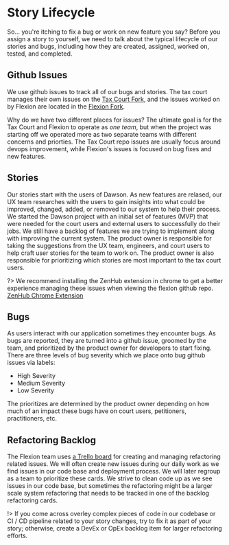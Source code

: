 # Story Lifecycle

So... you're itching to fix a bug or work on new feature you say?  Before you assign a story to yourself, we need to talk about the typical lifecycle of our stories and bugs, including how they are created, assigned, worked on, tested, and completed.

## Github Issues

We use github issues to track all of our bugs and stories.  The tax court manages their own issues on the [Tax Court Fork](https://github.com/ustaxcourt/ef-cms/issues), and the issues worked on by Flexion are located in the [Flexion Fork](https://github.com/flexion/ef-cms/issues).

Why do we have two different places for issues?  The ultimate goal is for the Tax Court and Flexion to operate as *one team*, but when the project was starting off we operated more as two separate teams with different concerns and priorties.  The Tax Court repo issues are usually focus around devops improvement, while Flexion's issues is focused on bug fixes and new features.

## Stories

Our stories start with the users of Dawson.  As new features are relased, our UX team researches with the users to gain insights into what could be improved, changed, added, or removed to our system to help their process.  We started the Dawson project with an initial set of features (MVP) that were needed for the court users and external users to successfully do their jobs.  We still have a backlog of features we are trying to implement along with improving the current system.  The product owner is responsible for taking the suggestions from the UX team, engineers, and court users to help craft user stories for the team to work on.  The product owner is also responsible for prioritizing which stories are most important to the tax court users.

?> We recommend installing the ZenHub extension in chrome to get a better experience managing these issues when viewing the flexion github repo. [ZenHub Chrome Extension](https://chrome.google.com/webstore/detail/zenhub-for-github/ogcgkffhplmphkaahpmffcafajaocjbd?hl=en-US)

## Bugs

As users interact with our application sometimes they encounter bugs.  As bugs are reported, they are turned into a github issue, groomed by the team, and prioritized by the product owner for developers to start fixing.  There are three levels of bug severity which we place onto bug github issues via labels:

- High Severity
- Medium Severity
- Low Severity

The prioritizes are determined by the product owner depending on how much of an impact these bugs have on court users, petitioners, practitioners, etc.


## Refactoring Backlog

The Flexion team uses [a Trello board](https://trello.com/b/9tgrIFfA/ef-cms-opex-devex) for creating and managing refactoring related issues.  We will often create new issues during our daily work as we find issues in our code base and deployment process.  We will later regroup as a team to prioritize these cards.  We strive to clean code up as we see issues in our code base, but sometimes the refactoring might be a larger scale system refactoring that needs to be tracked in one of the backlog refactoring cards.

!> If you come across overley complex pieces of code in our codebase or CI / CD pipeline related to your story changes, try to fix it as part of your story; otherwise, create a DevEx or OpEx backlog item for larger refactoring efforts.